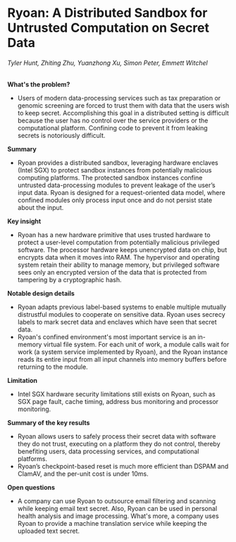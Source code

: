 # Ryoan: A Distributed Sandbox for Untrusted Computation on Secret Data
###### Tyler Hunt, Zhiting Zhu, Yuanzhong Xu, Simon Peter, Emmett Witchel

**What's the problem?**
* Users of modern data-processing services such as tax preparation or genomic screening are forced to trust them with data that the users wish to keep secret. Accomplishing this goal in a distributed setting is difficult because the user has no control over the service providers or the computational platform. Confining code to prevent it from leaking secrets is notoriously difficult.

**Summary**
* Ryoan provides a distributed sandbox, leveraging hardware enclaves (Intel SGX) to protect sandbox instances from potentially malicious computing platforms. The protected sandbox instances confine untrusted data-processing modules to prevent leakage of the user’s input data. Ryoan is designed for a request-oriented data model, where confined modules only process input once and do not persist state about the input.

**Key insight**
* Ryoan has a new hardware primitive that uses trusted hardware to protect a user-level computation from potentially malicious privileged software. The processor hardware keeps unencrypted data on chip, but encrypts data when it moves into RAM. The hypervisor and operating system retain their ability to manage memory, but privileged software sees only an encrypted version of the data that is protected from tampering by a cryptographic hash. 

**Notable design details**
* Ryoan adapts previous label-based systems to enable multiple mutually distrustful modules to cooperate on sensitive data. Ryoan uses secrecy labels to mark secret data and enclaves which have seen that secret data.
* Ryoan's confined environment's most important service is an in-memory virtual file system. For each unit of work, a module calls wait for work (a system service implemented by Ryoan), and the Ryoan instance reads its entire input from all input channels into memory buffers before returning to the module. 

**Limitation**
* Intel SGX hardware security limitations still exists on Ryoan, such as SGX page fault, cache timing, address bus monitoring and processor monitoring.

**Summary of the key results**
* Ryoan allows users to safely process their secret data with software they do not trust, executing on a platform they do not control, thereby benefiting users, data processing services, and computational platforms.
* Ryoan’s checkpoint-based reset is much more efficient than DSPAM and ClamAV, and the per-unit cost is under 10ms.

**Open questions**
* A company can use Ryoan to outsource email filtering and scanning while keeping email text secret. Also, Ryoan can be used in personal health analysis and image processing. What's more, a company uses Ryoan to provide a machine translation service while keeping the uploaded text secret.
